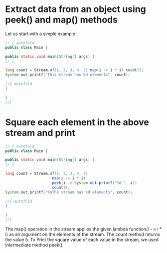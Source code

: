 # Extract data from an object using peek() and map() methods

Let us start with a simple example


```java runnable
// { autofold
public class Main {

public static void main(String[] args) {
// }

long count = Stream.of(1, 2, 3, 4, 5).map(i -> i * i).count();
System.out.printf("This stream has %d elements", count);

//{ autofold
}

}
//}
```

# Square each element in the above stream and print

```java runnable
// { autofold
public class Main {

public static void main(String[] args) {
// }

long count = Stream.of(1, 2, 3, 4, 5)
                    .map(i -> i * i)
                    .peek(i -> System.out.printf("%d ", i))
                    .count();
System.out.printf("%nThe stream has %d elements", count);

//{ autofold
}

}
//}
```

The map() operation in the stream applies the given lambda function(i - > i * i) as an argument on the elements of the stream. 
The count method returns the value 5.
To Print the square value of each value in the stream, we used intermediate method peek().

